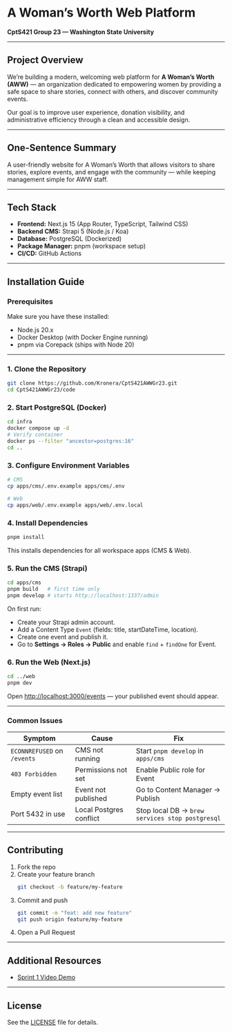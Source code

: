# A Woman’s Worth Web Platform  
**CptS421 Group 23 — Washington State University**

---

## Project Overview
We’re building a modern, welcoming web platform for **A Woman’s Worth (AWW)** — an organization dedicated to empowering women by providing a safe space to share stories, connect with others, and discover community events.  

Our goal is to improve user experience, donation visibility, and administrative efficiency through a clean and accessible design.

---

## One-Sentence Summary
A user-friendly website for A Woman’s Worth that allows visitors to share stories, explore events, and engage with the community — while keeping management simple for AWW staff.

---

## Tech Stack
- **Frontend:** Next.js 15 (App Router, TypeScript, Tailwind CSS)  
- **Backend CMS:** Strapi 5 (Node.js / Koa)  
- **Database:** PostgreSQL (Dockerized)  
- **Package Manager:** pnpm (workspace setup)  
- **CI/CD:** GitHub Actions  

---

## Installation Guide

### Prerequisites
Make sure you have these installed:
- Node.js 20.x  
- Docker Desktop (with Docker Engine running)  
- pnpm via Corepack (ships with Node 20)  

---

### 1. Clone the Repository
```bash
git clone https://github.com/Kronera/CptS421AWWGr23.git
cd CptS421AWWGr23/code
```

### 2. Start PostgreSQL (Docker)
```bash
cd infra
docker compose up -d
# Verify container
docker ps --filter "ancestor=postgres:16"
cd ..
```

### 3. Configure Environment Variables
```bash
# CMS
cp apps/cms/.env.example apps/cms/.env

# Web
cp apps/web/.env.example apps/web/.env.local
```

### 4. Install Dependencies
```bash
pnpm install
```
This installs dependencies for all workspace apps (CMS & Web).

### 5. Run the CMS (Strapi)
```bash
cd apps/cms
pnpm build   # first time only
pnpm develop # starts http://localhost:1337/admin
```
On first run:
- Create your Strapi admin account.  
- Add a Content Type `Event` (fields: title, startDateTime, location).  
- Create one event and publish it.  
- Go to **Settings → Roles → Public** and enable `find` + `findOne` for Event.

### 6. Run the Web (Next.js)
```bash
cd ../web
pnpm dev
```
Open [http://localhost:3000/events](http://localhost:3000/events) — your published event should appear.

---

### Common Issues
| Symptom | Cause | Fix |
|----------|--------|-----|
| `ECONNREFUSED` on `/events` | CMS not running | Start `pnpm develop` in `apps/cms` |
| `403 Forbidden` | Permissions not set | Enable Public role for Event |
| Empty event list | Event not published | Go to Content Manager → Publish |
| Port 5432 in use | Local Postgres conflict | Stop local DB → `brew services stop postgresql` |

---

## Contributing
1. Fork the repo  
2. Create your feature branch  
   ```bash
   git checkout -b feature/my-feature
   ```
3. Commit and push  
   ```bash
   git commit -m "feat: add new feature"
   git push origin feature/my-feature
   ```
4. Open a Pull Request

---

## Additional Resources
- [Sprint 1 Video Demo](https://youtu.be/S8LtQ6oNvmo)

---

## License
See the [LICENSE](https://github.com/Kronera/CptS421AWWGr23/blob/main/LICENSE) file for details.